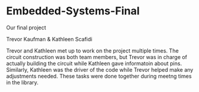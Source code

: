 # Embedded-Systems-Final
Our final project 

Trevor Kaufman
&
Kathleen Scafidi

Trevor and Kathleen met up to work on the project multiple times. The circuit construction was both team members, but Trevor was in charge of actually building the circuit while Kathleen gave informatoin about pins. Similarly, Kathleen was the driver of the code while Trevor helped make any adjustments needed. These tasks were done together during meetng times in the library. 
